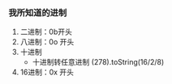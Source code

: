 ### 我所知道的进制
1. 二进制：0b开头
2. 八进制：0o 开头
3. 十进制
    - 十进制转任意进制 (278).toString(16/2/8)
3. 16进制：0x 开头  
    



